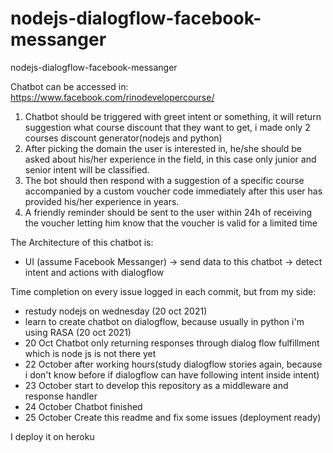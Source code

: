 # nodejs-dialogflow-facebook-messanger
nodejs-dialogflow-facebook-messanger

Chatbot can be accessed in: https://www.facebook.com/rinodevelopercourse/
1. Chatbot should be triggered with greet intent or something, it will return suggestion what course 
discount that they want to get, i made only 2 courses discount generator(nodejs and python)
2. After picking the domain the user is interested in, he/she should be asked about
his/her experience in the field, in this case only junior and senior intent will be classified.
3. The bot should then respond with a suggestion of a specific course accompanied by
a custom voucher code immediately after this user has provided his/her experience in
years.
4. A friendly reminder should be sent to the user within 24h of receiving the voucher
letting him know that the voucher is valid for a limited time


The Architecture of this chatbot is:

- UI (assume Facebook Messanger) -> send data to this chatbot -> detect intent and actions with dialogflow

Time completion on every issue logged in each commit, but from my side:
- restudy nodejs on wednesday (20 oct 2021)
- learn to create chatbot on dialogflow, because usually in python i'm using RASA (20 oct 2021)
- 20 Oct Chatbot only returning responses through dialog flow fulfillment which is node js is not there yet
- 22 October after working hours(study dialogflow stories again, because i don't know before if dialogflow can have following intent inside intent)
- 23 October start to develop this repository as a middleware and response handler
- 24 October Chatbot finished
- 25 October Create this readme and fix some issues (deployment ready)

I deploy it on heroku